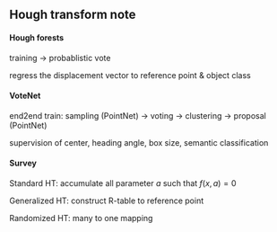 ## Hough transform note

#### Hough forests

training -> probablistic vote

regress the displacement vector to reference point & object class

#### VoteNet

end2end train: sampling (PointNet) -> voting -> clustering -> proposal (PointNet)

supervision of center, heading angle, box size, semantic classification

#### Survey

Standard HT: accumulate all parameter $a$ such that $f(x,a)=0$

Generalized HT: construct R-table to reference point

Randomized HT:  many to one mapping

